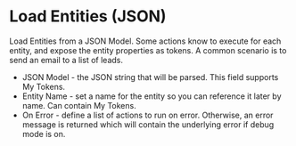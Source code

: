 # Load Entities (JSON)
Load Entities from a JSON Model. Some actions know to execute for each entity, and expose the entity properties as tokens. A common scenario is to send an email to a list of leads.

* JSON Model - the JSON string that will be parsed. This field supports My Tokens.
* Entity Name - set a name for the entity so you can reference it later by name. Can contain My Tokens.
* On Error - define a list of actions to run on error. Otherwise, an error message is returned which will contain the underlying error if debug mode is on.



